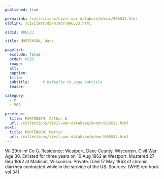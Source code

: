 ```yaml
---
published: true

permalink: /collections/civil-war-database/m/mor/006533.html
oldlink: /CivilWar/db/m/mor/006533.html

oldid: 006533

title: MORTENSON, Hans

pagelist:
  exclude: false
  order: 6533
  image: 
  alt:
  caption:
  title:
  subtitle:      # Defaults to page subtitle
  teaser:

category: 
  - M 
  - MOR

previous:
  title: MORTENSON, Arthur E.
  url: /collections/civil-war-database/m/mor/006532.html  
next:
  title: MORTENSON, Martin
  url: /collections/civil-war-database/m/mor/006534.html   
---
```

WI 29th Inf Co G. Residence: Westport, Dane County, Wisconsin. Civil War: Age 30. Enlisted for three years on 16 Aug 1862 at Westport. Mustered 27 Sep 1862 at Madison, Wisconsin. Private. Died 17 May 1863 of chronic diarrhea contracted while in the service of the US. Sources: (WHS red book vol 34)